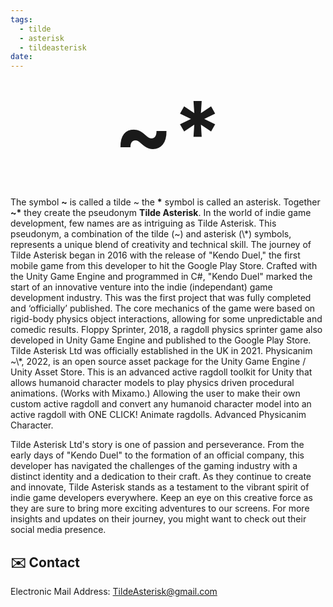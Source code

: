 ```yaml
---
tags:
  - tilde
  - asterisk
  - tildeasterisk
date:
---
```

<p style="font-size:10em; font-weight:bold; text-align:center;margin:0;" ><a href="https://TildeAsterisk.com" style="text-decoration:none; color:inherit; font-weight:bold;">~*</a></p><br>
The symbol <b>~</b> is called a tilde ~ the <b>*</b> symbol is called an asterisk. Together <b>~*</b> they create the pseudonym <b>Tilde Asterisk</b>.
In the world of indie game development, few names are as intriguing as Tilde Asterisk. This pseudonym, a combination of the tilde (~) and asterisk (\*) symbols, represents a unique blend of creativity and technical skill. The journey of Tilde Asterisk began in 2016 with the release of "Kendo Duel," the first mobile game from this developer to hit the Google Play Store. Crafted with the Unity Game Engine and programmed in C#, "Kendo Duel" marked the start of an innovative venture into the indie (independant) game development industry. This was the first project that was fully completed and ‘officially’ published. The core mechanics of the game were based on rigid-body physics object interactions, allowing for some unpredictable and comedic results.
Floppy Sprinter, 2018, a ragdoll physics sprinter game also developed in Unity Game Engine and published to the Google Play Store.
Tilde Asterisk Ltd was officially established in the UK in 2021.
Physicanim ~\*, 2022, is an open source asset package for the Unity Game Engine / Unity Asset Store. This is an advanced active ragdoll toolkit for Unity that allows humanoid character models to play physics driven procedural animations. (Works with Mixamo.) Allowing the user to make their own custom active ragdoll and convert any humanoid character model into an active ragdoll with ONE CLICK! Animate ragdolls. Advanced Physicanim Character.

Tilde Asterisk Ltd's story is one of passion and perseverance. From the early days of "Kendo Duel" to the formation of an official company, this developer has navigated the challenges of the gaming industry with a distinct identity and a dedication to their craft. As they continue to create and innovate, Tilde Asterisk stands as a testament to the vibrant spirit of indie game developers everywhere. Keep an eye on this creative force as they are sure to bring more exciting adventures to our screens. For more insights and updates on their journey, you might want to check out their social media presence.
## ✉️ Contact
Electronic Mail Address:  <a href="mailto:TildeAsterisk@gmail.com">  TildeAsterisk@gmail.com</a>

<style>
h1:first-of-type {
display:none;
}
</style>

